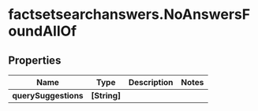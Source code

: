 # factsetsearchanswers.NoAnswersFoundAllOf

## Properties

Name | Type | Description | Notes
------------ | ------------- | ------------- | -------------
**querySuggestions** | **[String]** |  | 


